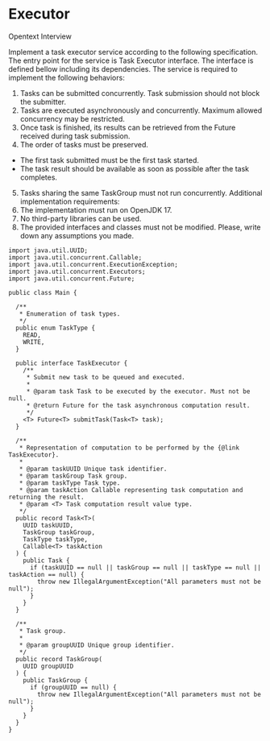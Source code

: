 # Executor
Opentext Interview  

Implement a task executor service according to the following specification.
The entry point for the service is Task Executor interface. The interface is defined bellow including its dependencies.
The service is required to implement the following behaviors:
1.	Tasks can be submitted concurrently. Task submission should not block the submitter.
2.	Tasks are executed asynchronously and concurrently. Maximum allowed concurrency may be restricted.
3.	Once task is finished, its results can be retrieved from the Future received during task submission.
4.	The order of tasks must be preserved. 
- The first task submitted must be the first task started.
-	The task result should be available as soon as possible after the task completes.
5.	Tasks sharing the same TaskGroup must not run concurrently.
Additional implementation requirements:
1.	The implementation must run on OpenJDK 17.
2.	No third-party libraries can be used.
3.	The provided interfaces and classes must not be modified.
Please, write down any assumptions you made.
```
import java.util.UUID;
import java.util.concurrent.Callable;
import java.util.concurrent.ExecutionException;
import java.util.concurrent.Executors;
import java.util.concurrent.Future;

public class Main {

  /**
   * Enumeration of task types.
   */
  public enum TaskType {
    READ,
    WRITE,
  }

  public interface TaskExecutor {
    /**
     * Submit new task to be queued and executed.
     *
     * @param task Task to be executed by the executor. Must not be null.
     * @return Future for the task asynchronous computation result.
     */
    <T> Future<T> submitTask(Task<T> task);
  }

  /**
   * Representation of computation to be performed by the {@link TaskExecutor}.
   *
   * @param taskUUID Unique task identifier.
   * @param taskGroup Task group.
   * @param taskType Task type.
   * @param taskAction Callable representing task computation and returning the result.
   * @param <T> Task computation result value type.
   */
  public record Task<T>(
    UUID taskUUID,
    TaskGroup taskGroup,
    TaskType taskType,
    Callable<T> taskAction
  ) {
    public Task {
      if (taskUUID == null || taskGroup == null || taskType == null || taskAction == null) {
        throw new IllegalArgumentException("All parameters must not be null");
      }
    }
  }

  /**
   * Task group.
   *
   * @param groupUUID Unique group identifier.
   */
  public record TaskGroup(
    UUID groupUUID
  ) {
    public TaskGroup {
      if (groupUUID == null) {
        throw new IllegalArgumentException("All parameters must not be null");
      }
    }
  }
}
```